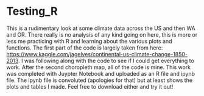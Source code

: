 # Testing_R
This is a rudimentary look at some climate data across the US and then WA and OR. 
There really is no analysis of any kind going on here, this is more or less me practicing with R and learning about the various plots and functions. 
The first part of the code is largely taken from here: https://www.kaggle.com/jagelves/continental-us-climate-change-1850-2013.
I was following along with the code to see if I could get everything to work. 
After the second choropleth map, all of the code is mine. This work was completed with Juypter Notebook and uploaded as an R file and ipynb file. The ipynb file is convoluted (apologies for that) but at least shows the plots and tables I made. Feel free to download either and try it out! 
